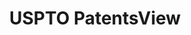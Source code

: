 ---
bigquery: https://console.cloud.google.com/bigquery?p=patents-public-data&d=patentsview&page=dataset
citation: Attribution should be given to PatentsView for use, distribution, or derivative
  works.
code: https://github.com/CSSIP-AIR/PatentsView-Code-Snippets/
contributors: USPTO
cost: None
description: 'PatentsView includes US patent data including raw data (summaries, applications,
  pregrant applications), disambugations of inventors and assignees, and inventor
  gender estimates.  Also foreign priority data, # of figures and sheets, and government
  interest statements.'
documentation: https://patentsview.org/query/builder-faqs
last_edit: Mon, 04 Apr 2022 19:02:57 GMT
location: https://patentsview.org/
maintained_by: USPTO
record_creation_timestamp: 12/2/2020 17:20:46
schema_fields: '[''disamb_inventor_id_20181127'', ''abstract'', ''inventor_id'', ''doc_type'',
  ''contract_award_number'', ''term_extension'', ''state_fips'', ''rawassignee_id'',
  ''citation_id'', ''level_one'', ''name_first'', ''group_id'', ''num_claims'', ''disamb_inventor_id_20170808'',
  ''county'', ''disamb_assignee_id_20200331'', ''reldocno'', ''lawyer_id'', ''action_date'',
  ''state'', ''disamb_inventor_id_20190820'', ''id'', ''f371_date'', ''section'',
  ''disamb_assignee_id_20190820'', ''length'', ''disamb_assignee_id_20191231'', ''subclass'',
  ''application_id'', ''level_three'', ''applicant_type'', ''category_id'', ''organization'',
  ''rawinventor_id'', ''country'', ''disamb_inventor_id_20171226'', ''patent_id'',
  ''sequence'', ''num_sheets'', ''ipc_version_indicator'', ''city'', ''rel_id'', ''role'',
  ''group'', ''text'', ''disamb_inventor_id_20180528'', ''attribution_status'', ''relkind'',
  ''section_id'', ''num_figures'', ''kind'', ''disamb_assignee_id_20181127'', ''disamb_inventor_id_20190312'',
  ''ipc_class'', ''disamb_assignee_id_20191008'', ''disamb_inventor_id_20200929'',
  ''deceased'', ''organization_id'', ''classification_data_source'', ''num'', ''latin_name'',
  ''classification_status'', ''sector_title'', ''category'', ''level_two'', ''_102_date'',
  ''disamb_inventor_id_20191231'', ''doctype'', ''type'', ''exemplary'', ''classification_value'',
  ''disclaimer_date'', ''main_group'', ''subsection_id'', ''rule_47'', ''dependent'',
  ''disamb_inventor_id_20171003'', ''classification_level'', ''lname'', ''field_id'',
  ''fname'', ''term_grant'', ''longitude'', ''term_disclaimer'', ''variety'', ''country_transformed'',
  ''series_code'', ''disamb_assignee_id_20200929'', ''disamb_inventor_id_20200331'',
  ''gi_statement'', ''mainclass_id'', ''subcategory_id'', ''number'', ''subgroup'',
  ''subgroup_id'', ''publication_number'', ''disamb_inventor_id_20170307'', ''disamb_inventor_id_20201229'',
  ''field_title'', ''designation'', ''date'', ''disamb_inventor_id_20191008'', ''male'',
  ''symbol_position'', ''assignee_id'', ''subclass_id'', ''filename'', ''f102_date'',
  ''disamb_inventor_id_20200630'', ''_371_date'', ''name_last'', ''rawlocation_id'',
  ''title'', ''male_flag'', ''latitude'', ''lapse_of_patent'', ''status'', ''latlong'',
  ''withdrawn'', ''name'', ''location_id'', ''uuid'', ''county_fips'', ''disamb_assignee_id_20200630'',
  ''disamb_assignee_id_20190312'']'
shortname: patentsview
tags:
- disambiguation
- United States
- gender
terms_of_use: Creative Commons Attribution 4.0 International License.
timeframe: 1963-1999
title: USPTO PatentsView
uuid: cf1780b1-e265-4e49-8d1d-83b9cfe0fd9a
---